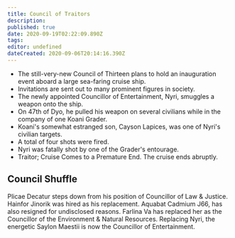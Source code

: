 ```yaml
---
title: Council of Traitors
description: 
published: true
date: 2020-09-19T02:22:09.890Z
tags: 
editor: undefined
dateCreated: 2020-09-06T20:14:16.390Z
---
```


-   The still-very-new Council of Thirteen plans to hold an inauguration event aboard a large sea-faring cruise ship.
-   Invitations are sent out to many prominent figures in society.
-   The newly appointed Councillor of Entertainment, Nyri, smuggles a weapon onto the ship.
-   On 47th of Dyo, he pulled his weapon on several civilians while in the company of one Koani Grader.
-   Koani's somewhat estranged son, Cayson Lapices, was one of Nyri's civilian targets.
-   A total of four shots were fired.
-   Nyri was fatally shot by one of the Grader's entourage.
-   Traitor; Cruise Comes to a Premature End. The cruise ends abruptly.

## Council Shuffle

Plicae Decatur steps down from his position of Councillor of Law & Justice. Hainfor Jinorik was hired as his replacement. Aquabat Cadmium J66, has also resigned for undisclosed reasons. Farlina Va has replaced her as the Councillor of the Environment & Natural Resources. Replacing Nyri, the energetic Saylon Maestii is now the Councillor of Entertainment.